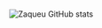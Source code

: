 #
![Zaqueu GitHub stats](https://github-readme-stats.vercel.app/api?username=Zaqueu-Dev-Dias&show_icons=true&theme=radical)
